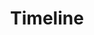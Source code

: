 ---
title: Timeline
layout: timeline
permalink: /timeline.html
# a timeline visualization will be added below the content in this file
---